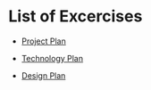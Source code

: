 # List of Excercises

* [Project Plan](Project_Plan.md)

* [Technology Plan](Technology_Plan.md)

* [Design Plan](Design_Plan.md)
